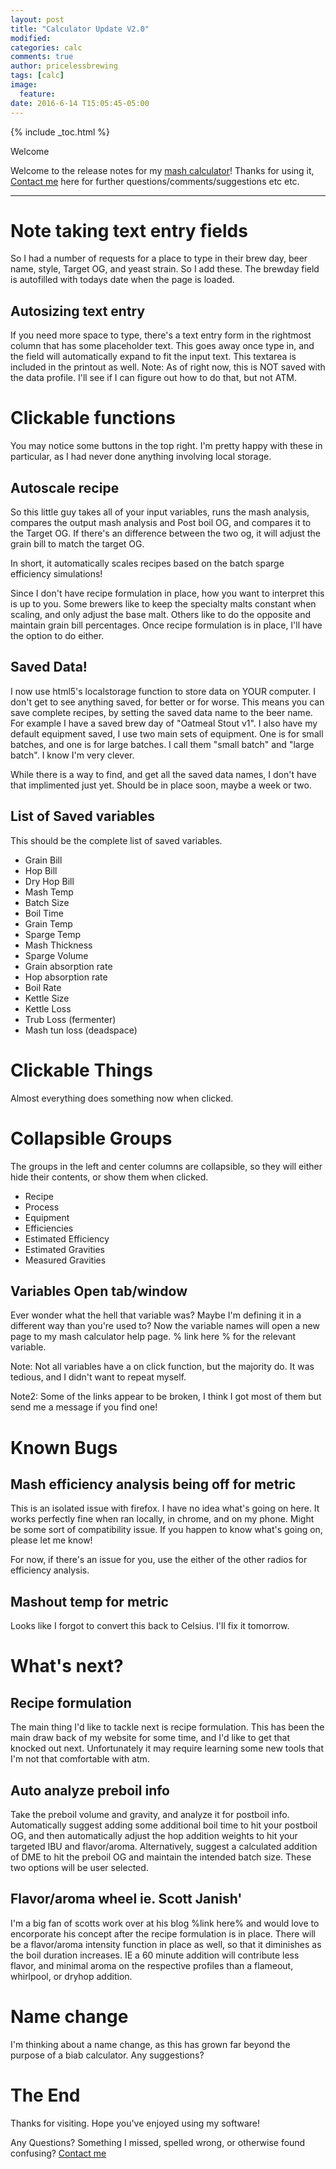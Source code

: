 ```yaml
---
layout: post
title: "Calculator Update V2.0"
modified:
categories: calc
comments: true
author: pricelessbrewing
tags: [calc]
image:
  feature:
date: 2016-6-14 T15:05:45-05:00
---
```

{% include _toc.html %}

Welcome

Welcome to the release notes for my [mash calculator](http://pricelessbrewing.github.io/BiabCalc/)! Thanks for using it, [Contact me](http://pricelessbrewing.github.io/Contact/) here for further questions/comments/suggestions etc etc. 

---


# Note taking text entry fields

So I had a number of requests for a place to type in their brew day, beer name, style, Target OG, and yeast strain. So I add these. The brewday field is autofilled with todays date when the page is loaded. 

## Autosizing text entry 

If you need more space to type, there's a text entry form in the rightmost column that has some placeholder text. This goes away once type in, and the field will automatically expand to fit the input text. This textarea is included in the printout as well. Note: As of right now, this is NOT saved with the data profile. I'll see if I can figure out how to do that, but not ATM. 

# Clickable functions

You may notice some buttons in the top right. I'm pretty happy with these in particular, as I had never done anything involving local storage.

## Autoscale recipe

So this little guy takes all of your input variables, runs the mash analysis, compares the output mash analysis and Post boil OG, and compares it to the Target OG. If there's an difference between the two og, it will adjust the grain bill to match the target OG. 

In short, it automatically scales recipes based on the batch sparge efficiency simulations!

Since I don't have recipe formulation in place, how you want to interpret this is up to you. Some brewers like to keep the specialty malts constant when scaling, and only adjust the base malt. Others like to do the opposite and maintain grain bill percentages. Once recipe formulation is in place, I'll have the option to do either. 

## Saved Data!

I now use html5's localstorage function to store data on YOUR computer. I don't get to see anything saved, for better or for worse. This means you can save complete recipes, by setting the saved data name to the beer name. For example I have a saved brew day of "Oatmeal Stout v1". I also have my default equipment saved, I use two main sets of equipment. One is for small batches, and one is for large batches. I call them "small batch" and "large batch". I know I'm very clever. 

While there is a way to find, and get all the saved data names, I don't have that implimented just yet. Should be in place soon, maybe a week or two. 

## List of Saved variables

This should be the complete list of saved variables. 

<ul style="list-style-type:disc">

  <li>Grain Bill
 </li>
  <li>Hop Bill
</li>
  <li>Dry Hop Bill
</li>
    <li>Mash Temp
</li>
  <li>Batch Size
 </li>
  <li>Boil Time
</li>
  <li>Grain Temp
</li>
    <li>Sparge Temp
</li>
      <li>Mash Thickness
</li>
        <li>Sparge Volume
</li>
          <li>Grain absorption rate
</li>
            <li>Hop absorption rate
</li>
              <li>Boil Rate
</li>
              <li>Kettle Size
</li>
              <li>Kettle Loss
</li>
              <li>Trub Loss (fermenter)
</li>
              <li>Mash tun loss (deadspace)
</li>
</ul> 

# Clickable Things 

Almost everything does something now when clicked. 

# Collapsible Groups

The groups in the left and center columns are collapsible, so they will either hide their contents, or show them when clicked. 

<ul style="list-style-type:disc">

  <li>Recipe
 </li>
  <li>Process
</li>
  <li> Equipment
</li>
    <li> Efficiencies
</li>

  <li>Estimated Efficiency
 </li>
  <li>Estimated Gravities 
</li>
  <li> Measured Gravities
</li>
</ul> 


## Variables Open tab/window

Ever wonder what the hell that variable was? Maybe I'm defining it in a different way than you're used to? Now the variable names will open a new page to my mash calculator help page. % link here % for the relevant variable.

Note: Not all variables have a on click function, but the majority do. It was tedious, and I didn't want to repeat myself. 

Note2: Some of the links appear to be broken, I think I got most of them but send me a message if you find one!


# Known Bugs

## Mash efficiency analysis being off for metric

This is an isolated issue with firefox. I have no idea what's going on here. It works perfectly fine when ran locally, in chrome, and on my phone. Might be some sort of compatibility issue. If you happen to know what's going on, please let me know!

For now, if there's an issue for you, use the either of the other radios for efficiency analysis. 

## Mashout temp for metric

Looks like I forgot to convert this back to Celsius. I'll fix it tomorrow. 


# What's next?

## Recipe formulation

The main thing I'd like to tackle next is recipe formulation. This has been the main draw back of my website for some time, and I'd like to get that knocked out next. Unfortunately it may require learning some new tools that I'm not that comfortable with atm. 

## Auto analyze preboil info

Take the preboil volume and gravity, and analyze it for postboil info. Automatically suggest adding some additional boil time to hit your postboil OG, and then automatically adjust the hop addition weights to hit your targeted IBU and flavor/aroma. Alternatively, suggest a calculated addition of DME to hit the preboil OG and maintain the intended batch size. These two options will be user selected. 

## Flavor/aroma wheel ie. Scott Janish'

I'm a big fan of scotts work over at his blog %link here% and would love to encorporate his concept after the recipe formulation is in place. There will be a flavor/aroma intensity function in place as well, so that it diminishes as the boil duration increases. IE a 60 minute addition will contribute less flavor, and minimal aroma on the respective profiles than a flameout, whirlpool, or dryhop addition. 

# Name change

I'm thinking about a name change, as this has grown far beyond the purpose of a biab calculator. Any suggestions?

# The End

Thanks for visiting. Hope you've enjoyed using my software!

Any Questions? Something I missed, spelled wrong, or otherwise found confusing? [Contact me](http://pricelessbrewing.github.io/Contact/)
